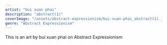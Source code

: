 ```yaml
---
artist: "bui xuan phai"
description: "abstract(1)"
coverImage: "/assets/abstract-expressionism/bui-xuan-phai_abstract(1).jpg"
genre: "Abstract Expressionism"
---
```

This is an art by bui xuan phai on Abstract Expressionism

